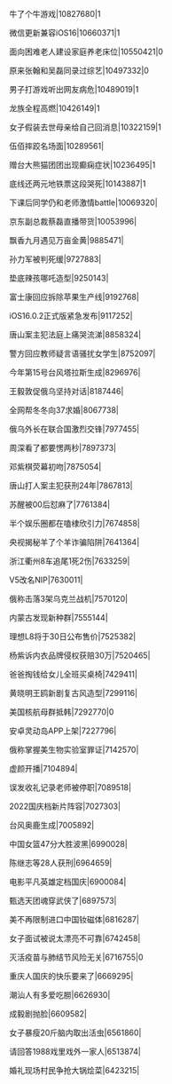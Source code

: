 牛了个牛游戏|10827680|1

微信更新兼容iOS16|10660371|1

面向困难老人建设家庭养老床位|10550421|0

原来张翰和吴磊同录过综艺|10497332|0

男子打游戏听出网友病危|10489019|1

龙族全程高燃|10426149|1

女子假装去世母亲给自己回消息|10322159|1

伍佰摔跤名场面|10289561|

赠台大熊猫团团出现癫痫症状|10236495|1

底线还两元地铁票这段哭死|10143887|1

下课后同学仍和老师激情battle|10069320|

京东副总裁蔡磊直播带货|10053996|

飘香九月遇见万亩金黄|9885471|

孙力军被判死缓|9727883|

垫底辣孩哪吒造型|9250143|

富士康回应拆除苹果生产线|9192768|

iOS16.0.2正式版紧急发布|9117252|

唐山案主犯法庭上痛哭流涕|8858324|

警方回应教师疑言语骚扰女学生|8752097|

今年第15号台风塔拉斯生成|8296976|

王毅敦促俄乌坚持对话|8187446|

全网帮冬冬向37求婚|8067738|

俄乌外长在联合国激烈交锋|7977455|

周深看了都要愣两秒|7897373|

邓紫棋荧幕初吻|7875054|

唐山打人案主犯获刑24年|7867813|

苏醒被00后怼麻了|7761384|

半个娱乐圈都在嗑棣欣引力|7674858|

央视揭秘羊了个羊诈骗陷阱|7641364|

浙江衢州8车追尾1死2伤|7633259|

V5改名NIP|7630011|

俄称击落3架乌克兰战机|7570120|

内蒙古发现新种群|7555144|

理想L8将于30日公布售价|7525382|

杨紫诉内衣品牌侵权获赔30万|7520465|

爸爸掏钱给女儿全班买桌椅|7429411|

黄晓明王鸥新剧复古风造型|7299116|

美国核航母群抵韩|7292770|0

安卓灵动岛APP上架|7227796|

俄称掌握美生物实验室罪证|7142570|

虚颜开播|7104894|

误发收礼记录老师被停职|7089518|

2022国庆档新片阵容|7027303|

台风奥鹿生成|7005892|

中国女篮47分大胜波黑|6990028|

陈继志等28人获刑|6964659|

电影平凡英雄定档国庆|6900084|

甄选天团魂穿武侠了|6897573|

美不再限制进口中国钕磁体|6816287|

女子面试被说太漂亮不可靠|6742458|

灭活疫苗与肺结节风险无关|6716755|0

重庆人国庆的快乐要来了|6669295|

潮汕人有多爱吃朥|6626930|

成毅剧抛脸|6609582|

女子暴瘦20斤脑内取出活虫|6561860|

请回答1988戏里戏外一家人|6513874|

婚礼现场村民争抢大锅烩菜|6423215|

